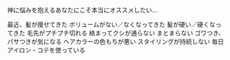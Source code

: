 神に悩みを抱えるあなたにこそ本当にオススメしたい…

最近、髪が痩せてきた
ボリュームがない／なくなってきた
髪が硬い／硬くなってきた
毛先がプチプチ切れる
絡まってクシが通らない
まとまらない
ゴワつき、パサつきが気になる
ヘアカラーの色もちが悪い
スタイリングが持続しない
毎日アイロン・コテを使っている